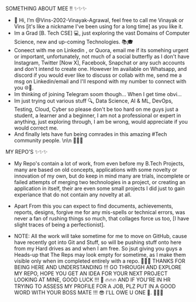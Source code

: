 SOMETHING ABOUT MEE !! ✨✨✨  
- 👋 Hi, I’m @Vins-2002-Vinayak-Agrawal, feel free to call me Vinayak or Vins [it's like a nickname I've been using for a long time] as you like it.
- Im a Grad [B. Tech CSE] 💻, just exploring the vast Domains of Computer Science, new and up-coming Technologies. 📚🎓
- Coneect with me on Linkedin , or Quora, email me if its somehing urgent or important, unfortunately, not much of a social butterfly as I don't have Instagram, Twitter [Now X], Facebook, Snapchat or any such accounts and don't intend to create one. However Im available on Whatsapp, and discord if you would ever like to discuss or collab with me, send me a msg on Linkedin/email and I'll respond with my number to connect with you 🌐🔧.
- Im thinking of joining Telegram soom though... When I get time obvi...
- Im just trying out various stuff 🔍, Data Science, AI & ML, DevOps, Testing, Cloud, Cyber so please don't be too hard on me guys just a student, a learner and a beginner, I am not a professional or expert in anything, just exploring through, I am be wrong, would appreciate if you would correct me.
- And finally lets have fun being comrades in this amazing #Tech community people.
\n\n
🌟🌟🌟

MY REPO'S ✨✨✨
- My Repo's contain a lot of work, from even before my B.Tech Projects, many are based on old concepts, applications with some novelty or innovation of my own, but do keep in mind many are trials, incomplete or failed attempts of merging two technologies in a project, or creating an application in itself, their are even some small projects I did just to gain experiance that do not contain any novelty at all.

- Apart From this you can expect to find documents, achievements, reports, designs, forgive me for any mis-spells or technical errors, was never a fan of rushing things so much, that collages force us too, [I have slight traces of being a perfectionist].

- NOTE: All the work will take sometime for me to move on GitHub, cause have recently got into Git and Stuff, so will be pushing stuff onto here from my Hard drives as and when I am free. So jsut giving you guys a Heads-up that The Reps may look empty for sometime, as I make them visible only when im completed entirely with a repo.
🌟🌟🌟 
THANKS FOR BEING HERE AND UNDERSTANDING !!! GO THROUGH AND EXPLORE MY REPO, HOPE YOU GET AN IDEA FOR YOUR NEXT PROJECT LOOKING AT MINE, GOOD LUCK !!! 🚀 🔥🔥🔥
AND IF YOU'RE IN HR TRYING TO ASSESS MY PROFILE FOR A JOB, PLZ PUT IN A GOOD WORD WITH YOUR BOSS MATE !!! 😎 I'LL OWE U ONE 🙌.
🌟🌟🌟
<!---
Vins-2002-Vinayak-Agrawal/Vins-2002-Vinayak-Agrawal is a ✨ special ✨ repository because its `README.md` (this file) appears on your GitHub profile.
You can click the Preview link to take a look at your changes.
--->

